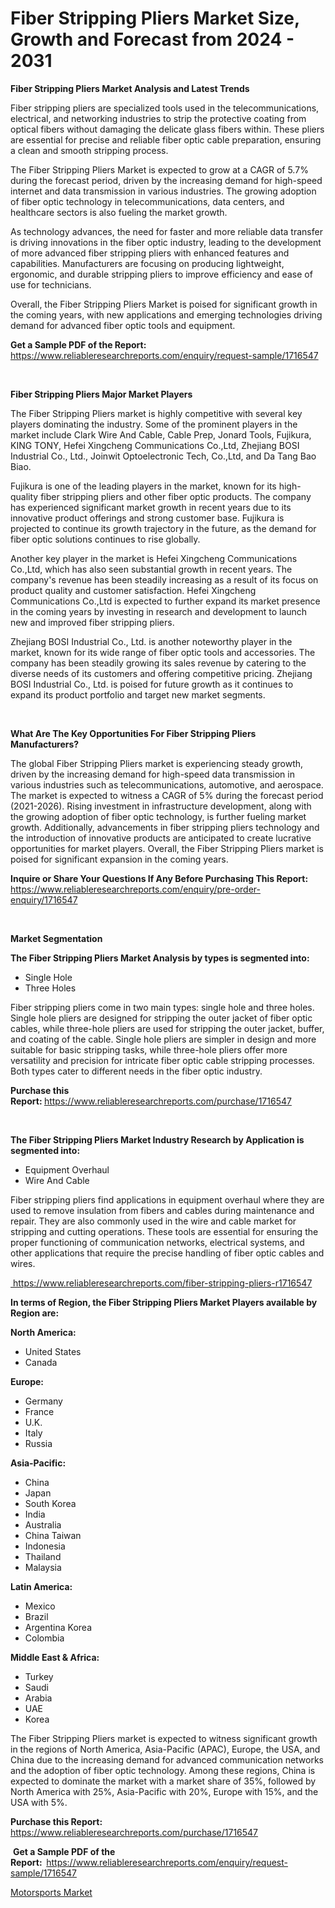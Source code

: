 <p><h1>Fiber Stripping Pliers Market Size, Growth and Forecast from 2024 - 2031</h1></p><p><strong>Fiber Stripping Pliers Market Analysis and Latest Trends</strong></p>
<p><p>Fiber stripping pliers are specialized tools used in the telecommunications, electrical, and networking industries to strip the protective coating from optical fibers without damaging the delicate glass fibers within. These pliers are essential for precise and reliable fiber optic cable preparation, ensuring a clean and smooth stripping process.</p><p>The Fiber Stripping Pliers Market is expected to grow at a CAGR of 5.7% during the forecast period, driven by the increasing demand for high-speed internet and data transmission in various industries. The growing adoption of fiber optic technology in telecommunications, data centers, and healthcare sectors is also fueling the market growth.</p><p>As technology advances, the need for faster and more reliable data transfer is driving innovations in the fiber optic industry, leading to the development of more advanced fiber stripping pliers with enhanced features and capabilities. Manufacturers are focusing on producing lightweight, ergonomic, and durable stripping pliers to improve efficiency and ease of use for technicians.</p><p>Overall, the Fiber Stripping Pliers Market is poised for significant growth in the coming years, with new applications and emerging technologies driving demand for advanced fiber optic tools and equipment.</p></p>
<p><strong>Get a Sample PDF of the Report:&nbsp;</strong> <a href="https://www.reliableresearchreports.com/enquiry/request-sample/1716547">https://www.reliableresearchreports.com/enquiry/request-sample/1716547</a></p>
<p>&nbsp;</p>
<p><strong>Fiber Stripping Pliers Major Market Players</strong></p>
<p><p>The Fiber Stripping Pliers market is highly competitive with several key players dominating the industry. Some of the prominent players in the market include Clark Wire And Cable, Cable Prep, Jonard Tools, Fujikura, KING TONY, Hefei Xingcheng Communications Co.,Ltd, Zhejiang BOSI Industrial Co., Ltd., Joinwit Optoelectronic Tech, Co.,Ltd, and Da Tang Bao Biao.</p><p>Fujikura is one of the leading players in the market, known for its high-quality fiber stripping pliers and other fiber optic products. The company has experienced significant market growth in recent years due to its innovative product offerings and strong customer base. Fujikura is projected to continue its growth trajectory in the future, as the demand for fiber optic solutions continues to rise globally.</p><p>Another key player in the market is Hefei Xingcheng Communications Co.,Ltd, which has also seen substantial growth in recent years. The company's revenue has been steadily increasing as a result of its focus on product quality and customer satisfaction. Hefei Xingcheng Communications Co.,Ltd is expected to further expand its market presence in the coming years by investing in research and development to launch new and improved fiber stripping pliers.</p><p>Zhejiang BOSI Industrial Co., Ltd. is another noteworthy player in the market, known for its wide range of fiber optic tools and accessories. The company has been steadily growing its sales revenue by catering to the diverse needs of its customers and offering competitive pricing. Zhejiang BOSI Industrial Co., Ltd. is poised for future growth as it continues to expand its product portfolio and target new market segments.</p></p>
<p>&nbsp;</p>
<p><strong>What Are The Key Opportunities For Fiber Stripping Pliers Manufacturers?</strong></p>
<p><p>The global Fiber Stripping Pliers market is experiencing steady growth, driven by the increasing demand for high-speed data transmission in various industries such as telecommunications, automotive, and aerospace. The market is expected to witness a CAGR of 5% during the forecast period (2021-2026). Rising investment in infrastructure development, along with the growing adoption of fiber optic technology, is further fueling market growth. Additionally, advancements in fiber stripping pliers technology and the introduction of innovative products are anticipated to create lucrative opportunities for market players. Overall, the Fiber Stripping Pliers market is poised for significant expansion in the coming years.</p></p>
<p><strong>Inquire or Share Your Questions If Any Before Purchasing This Report:</strong> <a href="https://www.reliableresearchreports.com/enquiry/pre-order-enquiry/1716547">https://www.reliableresearchreports.com/enquiry/pre-order-enquiry/1716547</a></p>
<p>&nbsp;</p>
<p><strong>Market Segmentation</strong></p>
<p><strong>The Fiber Stripping Pliers Market Analysis by types is segmented into:</strong></p>
<p><ul><li>Single Hole</li><li>Three Holes</li></ul></p>
<p><p>Fiber stripping pliers come in two main types: single hole and three holes. Single hole pliers are designed for stripping the outer jacket of fiber optic cables, while three-hole pliers are used for stripping the outer jacket, buffer, and coating of the cable. Single hole pliers are simpler in design and more suitable for basic stripping tasks, while three-hole pliers offer more versatility and precision for intricate fiber optic cable stripping processes. Both types cater to different needs in the fiber optic industry.</p></p>
<p><strong>Purchase this Report:&nbsp;</strong><a href="https://www.reliableresearchreports.com/purchase/1716547">https://www.reliableresearchreports.com/purchase/1716547</a></p>
<p>&nbsp;</p>
<p><strong>The Fiber Stripping Pliers Market Industry Research by Application is segmented into:</strong></p>
<p><ul><li>Equipment Overhaul</li><li>Wire And Cable</li></ul></p>
<p><p>Fiber stripping pliers find applications in equipment overhaul where they are used to remove insulation from fibers and cables during maintenance and repair. They are also commonly used in the wire and cable market for stripping and cutting operations. These tools are essential for ensuring the proper functioning of communication networks, electrical systems, and other applications that require the precise handling of fiber optic cables and wires.</p></p>
<p><a href="https://www.reliableresearchreports.com/fiber-stripping-pliers-r1716547">&nbsp;https://www.reliableresearchreports.com/fiber-stripping-pliers-r1716547</a></p>
<p><strong>In terms of Region, the Fiber Stripping Pliers Market Players available by Region are:</strong></p>
<p>
    <p> <strong> North America: </strong>
        <ul>
            <li>United States</li>
            <li>Canada</li>
        </ul>
        </p> 
    <p> <strong> Europe: </strong>
        <ul>
            <li>Germany</li>
            <li>France</li>
            <li>U.K.</li>
            <li>Italy</li>
            <li>Russia</li>
        </ul>
        </p> 
    <p> <strong> Asia-Pacific: </strong>
        <ul>
            <li>China</li>
            <li>Japan</li>
            <li>South Korea</li>
            <li>India</li>
            <li>Australia</li>
            <li>China Taiwan</li>
            <li>Indonesia</li>
            <li>Thailand</li>
            <li>Malaysia</li>
        </ul>
        </p> 
    <p> <strong> Latin America: </strong>
        <ul>
            <li>Mexico</li>
            <li>Brazil</li>
            <li>Argentina Korea</li>
            <li>Colombia</li>
        </ul>
        </p> 
    <p> <strong> Middle East & Africa: </strong>
        <ul>
            <li>Turkey</li>
            <li>Saudi</li>
            <li>Arabia</li>
            <li>UAE</li>
            <li>Korea</li>
        </ul>
    </p>
    </p>
<p><p>The Fiber Stripping Pliers market is expected to witness significant growth in the regions of North America, Asia-Pacific (APAC), Europe, the USA, and China due to the increasing demand for advanced communication networks and the adoption of fiber optic technology. Among these regions, China is expected to dominate the market with a market share of 35%, followed by North America with 25%, Asia-Pacific with 20%, Europe with 15%, and the USA with 5%.</p></p>
<p><strong>Purchase this Report: </strong><a href="https://www.reliableresearchreports.com/purchase/1716547">https://www.reliableresearchreports.com/purchase/1716547</a></p>
<p>&nbsp;<strong>Get a Sample PDF of the Report:&nbsp;&nbsp;</strong><a href="https://www.reliableresearchreports.com/enquiry/request-sample/1716547">https://www.reliableresearchreports.com/enquiry/request-sample/1716547</a></p>
<p><strong></strong></p>
<p><p><a href="https://view.publitas.com/reportprime-1/motorsports-market-share-size-trends-industry-analysis-report-by-application-venue-racing-non-venue-racing-by-type-broadcasting-revenue-ticketing-revenue-merchandising-revenue-advertising-sponsorship-revenue-other-and-forecast-2024-2031/">Motorsports Market</a></p></p>